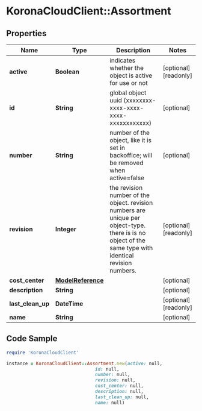 # KoronaCloudClient::Assortment

## Properties

Name | Type | Description | Notes
------------ | ------------- | ------------- | -------------
**active** | **Boolean** | indicates whether the object is active for use or not | [optional] [readonly] 
**id** | **String** | global object uuid (xxxxxxxx-xxxx-xxxx-xxxx-xxxxxxxxxxxx) | [optional] 
**number** | **String** | number of the object, like it is set in backoffice; will be removed when active&#x3D;false | [optional] 
**revision** | **Integer** | the revision number of the object. revision numbers are unique per object-type. there is is no object of the same type with identical revision numbers. | [optional] [readonly] 
**cost_center** | [**ModelReference**](ModelReference.md) |  | [optional] 
**description** | **String** |  | [optional] 
**last_clean_up** | **DateTime** |  | [optional] [readonly] 
**name** | **String** |  | [optional] 

## Code Sample

```ruby
require 'KoronaCloudClient'

instance = KoronaCloudClient::Assortment.new(active: null,
                                 id: null,
                                 number: null,
                                 revision: null,
                                 cost_center: null,
                                 description: null,
                                 last_clean_up: null,
                                 name: null)
```


